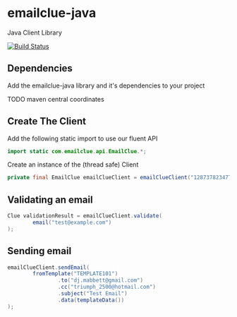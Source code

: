 emailclue-java
==============

Java Client Library

[![Build Status](https://travis-ci.org/emailclue/emailclue-java.svg)](https://travis-ci.org/emailclue/emailclue-java)

Dependencies
------------

Add the emailclue-java library and it's dependencies to your project

TODO maven central coordinates

Create The Client
-----------------

Add the following static import to use our fluent API

```java
import static com.emailclue.api.EmailClue.*;
```

Create an instance of the (thread safe) Client
```java
private final EmailClue emailClueClient = emailClueClient("12873782347TOKEN"));
```


Validating an email
-------------------
```java
Clue validationResult = emailClueClient.validate(
        email("test@example.com")
);
```


Sending email
-------------
```java
emailClueClient.sendEmail(
        fromTemplate("TEMPLATE101")
                .to("dj.mabbett@gmail.com")
                .cc("triumph_2500@hotmail.com")
                .subject("Test Email")
                .data(templateData())
);
```
